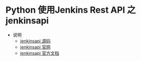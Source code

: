 # Python 使用Jenkins Rest API 之 jenkinsapi

* 说明
  * [jenkinsapi 源码](https://github.com/pycontribs/jenkinsapi)
  * [jenkinsapi 官网](https://pypi.org/project/jenkinsapi/)
  * [jenkinsapi 官方文档](https://jenkinsapi.readthedocs.io/en/latest/index.html)

